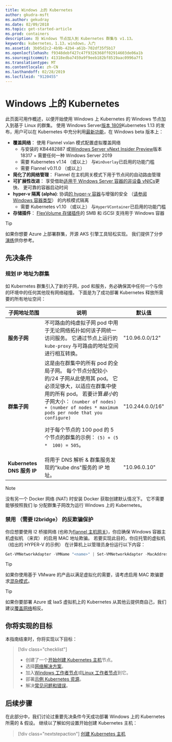 ```yaml
---
title: Windows 上的 Kubernetes
author: gkudra-msft
ms.author: gekudray
ms.date: 02/09/2018
ms.topic: get-started-article
ms.prod: containers
description: 将 Windows 节点加入到 Kubernetes 群集与 v1.13。
keywords: kubernetes，1.13，windows，入门
ms.assetid: 3b05d2c2-4b9b-42b4-a61b-702df35f5b17
ms.openlocfilehash: f9348debf427c47f9326368ff02914603de06a1b
ms.sourcegitcommit: 41318edba7459a9f9eeb182bf8519aac0996a7f1
ms.translationtype: MT
ms.contentlocale: zh-CN
ms.lasthandoff: 02/28/2019
ms.locfileid: "9120455"
---
```

# <a name="kubernetes-on-windows"></a>Windows 上的 Kubernetes #
此页面可用作概述，以便开始使用 Windows 上 Kubernetes 的 Windows 节点加入到基于 Linux 的群集。 使用 Windows Server[版本 1809](https://docs.microsoft.com/en-us/windows-server/get-started/whats-new-in-windows-server-1809#container-networking-with-kubernetes)Kubernetes 1.13 的发布，用户可以在 Kubernetes 中充分利用[最新功能](https://kubernetes.io/docs/getting-started-guides/windows/#supported-features)，在 Windows beta 版本上：

  - **覆盖网络**： 使用 Flannel vxlan 模式配置虚拟覆盖网络
    - 与安装的 KB4482887 或[Windows Server vNext Insider Preview](https://blogs.windows.com/windowsexperience/tag/windows-insider-program/)版本 18317 + 需要任何一种 Windows Server 2019
    - 需要 Kubernetes v1.14 （或以上） 与`WinOverlay`已启用的功能门槛
    - 需要 Flannel v0.11.0 （或以上）
  - **简化了的网络管理**： Flannel 在主机网关模式下用于节点间的自动路由管理
  - **可扩展性改进**： 享受借助[适用于 Windows Server 容器的非设备 vNICs](https://blogs.technet.microsoft.com/networking/2018/04/27/network-start-up-and-performance-improvements-in-windows-10-spring-creators-update-and-windows-server-version-1803/)更快、 更可靠的容器启动时间
  - **hyper-v 隔离 (alpha)**: 协调[的 hyper-v 容器](https://kubernetes.io/docs/getting-started-guides/windows/#hyper-v-containers)与增强的安全 （[请参阅 Windows 容器类型](https://docs.microsoft.com/en-us/virtualization/windowscontainers/about/#windows-container-types)） 的内核模式隔离
    - 需要 Kubernetes v1.10 （或以上） 与`HyperVContainer`已启用的功能门槛
  - **存储插件**： [FlexVolume 存储插件](https://github.com/Microsoft/K8s-Storage-Plugins)的 SMB 和 iSCSI 支持用于 Windows 容器

> [!TIP] 
> 如果你想要 Azure 上部署群集，开源 AKS 引擎工具轻松实现。 我们提供了分步[演练](https://github.com/Azure/aks-engine/blob/master/docs/topics/windows.md)供你参考。

## <a name="prerequisites"></a>先决条件 ##

### <a name="plan-ip-addressing-for-your-cluster"></a>规划 IP 地址为群集 ###
<a name="definitions"></a>如 Kubernetes 群集引入了新的子网，pod 和服务，务必确保其中任何一个与你的环境中的任何其他现有网络碰撞。 下面是为了成功部署 Kubernetes 释放所需要的所有地址空间：

| 子网地址范围 | 说明 | 默认值 |
| --------- | ------------- | ------------- |
| <a name="service-subnet-def"></a>**服务子网** | 不可路由的纯虚拟子网 pod 中用于无论网络拓扑如何该子网统一访问服务。 它通过节点上运行的 `kube-proxy` 与可路由的地址空间进行相互转换。 | "10.96.0.0/12" |
| <a name="cluster-subnet-def"></a>**群集子网** |  这是由在群集中的所有 pod 的全局子网。 每个节点分配较小的/24 子网从此使用其 pod。 它必须足够大，以适应在群集中使用的所有 pod。 若要计算*最小*的子网大小： `(number of nodes) + (number of nodes * maximum pods per node that you configure)` <p/>对于每个节点的 100 pod 的 5 个节点的群集的示例： `(5) + (5 *  100) = 505`。  | "10.244.0.0/16" |
| **Kubernetes DNS 服务 IP** | 将用于 DNS 解析 & 群集服务发现的"kube dns"服务的 IP 地址。 | "10.96.0.10" |
> [!NOTE]
> 没有另一个 Docker 网络 (NAT) 时安装 Docker 获取创建默认情况下。 它不需要能够按照我们 Ip 分配群集子网改为运行 Windows 上的 Kubernetes。


### <a name="disable-anti-spoofing-protection-required-for-l2bridge"></a>禁用 （需要 l2bridge） 的反欺骗保护 ###
你应想要使用 l2 桥接网络 (也称为[flannel 主机网关](./network-topologies.md#flannel-in-host-gateway-mode))，你应确保 Windows 容器主机虚拟机 （来宾） 的启用 MAC 地址欺骗。 若要实现此目的，你应托管的虚拟机 （给出的 HYPER-V 的示例） 在计算机上以管理员身份运行以下内容：

```powershell
Get-VMNetworkAdapter -VMName "<name>" | Set-VMNetworkAdapter -MacAddressSpoofing On
```
> [!TIP]
> 如果你使用基于 VMware 的产品以满足虚拟化的需要，请考虑启用 MAC 欺骗要求[混杂模式](https://kb.vmware.com/s/article/1004099)。

>[!TIP]
> 如果你要部署 Azure 或 IaaS 虚拟机上的 Kubernetes 从其他云提供商自己，我们建议[覆盖网络](./network-topologies.md#flannel-in-vxlan-mode)相反。

## <a name="what-you-will-accomplish"></a>你将实现的目标 ##

本指南结束时，你将实现以下目标：

> [!div class="checklist"]
> * 创建了一个[开始创建 Kubernetes 主机](./creating-a-linux-master.md)节点。  
> * 选择[网络解决方案](./network-topologies.md)。  
> * 加入[Windows 工作者节点](./joining-windows-workers.md)或[Linux 工作者节点](./joining-linux-workers.md)到它。  
> * 部署[示例 Kubernetes 资源](./deploying-resources.md)。  
> * 解决[常见问题和错误](./common-problems.md)。

## <a name="next-steps"></a>后续步骤 ##
在此部分中，我们讨论过重要先决条件今天成功部署 Windows 上的 Kubernetes 所需的 & 假设。 继续以了解如何设置开始创建 Kubernetes 主机：

> [!div class="nextstepaction"]
> [创建 Kubernetes 主机](./creating-a-linux-master.md)
